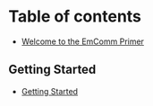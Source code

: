 # Table of contents

* [Welcome to the EmComm Primer](README.md)
## Getting Started
* [Getting Started](GETTING_STARTED.md)
